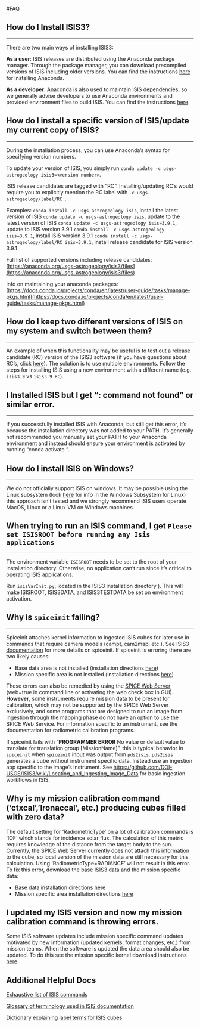 #FAQ

## How do I Install ISIS3?
----
There are two main ways of installing ISIS3:

__As a user__: ISIS releases are distributed using the Anaconda package manager. Through the package manager, you can download precompiled versions of ISIS including older versions. You can find the instructions [here][8] for installing Anaconda. 


__As a developer__: Anaconda is also used to maintain ISIS dependencies, so we generally advise developers to use Anaconda environments and provided environment files to build ISIS. You can find the instructions [here][9].

[8]: https://astrogeology.usgs.gov/docs/how-to-guides/environment-setup-and-maintenance/installing-isis-via-anaconda/
[9]: https://astrogeology.usgs.gov/docs/how-to-guides/isis-developer-guides/developing-isis3-with-cmake/


## How do I install a specific version of ISIS/update my current copy of ISIS?
----
During the installation process, you can use Anaconda’s syntax for specifying version numbers. 

To update your version of ISIS, you simply run `conda update -c usgs-astrogeology isis3=<version number>`.

ISIS release candidates are tagged with “RC”. Installing/updating RC’s would require you to explicitly mention the RC label with `-c usgs-astrogeology/label/RC `. 

Examples: 
`conda install -c usgs-astrogeology isis`, install the latest version of ISIS
`conda update -c usgs-astrogeology isis`, update to the latest version of ISIS
`conda update -c usgs-astrogeology isis=3.9.1`, update to ISIS version 3.9.1
`conda install -c usgs-astrogeology isis=3.9.1`, install ISIS version 3.9.1
`conda install -c usgs-astrogeology/label/RC isis=3.9.1`, install release candidate for ISIS version 3.9.1 

Full list of supported versions including release candidates: [https://anaconda.org/usgs-astrogeology/isis3/files](https://anaconda.org/usgs-astrogeology/isis3/files) 

Info on maintaining your anaconda packages: [https://docs.conda.io/projects/conda/en/latest/user-guide/tasks/manage-pkgs.html](https://docs.conda.io/projects/conda/en/latest/user-guide/tasks/manage-pkgs.html)

## How do I keep two different versions of ISIS on my system and switch between them?
----
An example of when this functionality may be useful is to test out a release candidate (RC) version of the ISIS3 software (if you have questions about RC’s, click [here][1]). The solution is to use multiple environments. Follow the steps for installing ISIS using a new environment with a different name (e.g. `isis3.9` vs `isis3.9_RC`).

[1]: https://github.com/DOI-USGS/ISIS3/wiki/Release-Schedule

## I Installed ISIS but I get “<app>: command not found” or similar error.
----
If you successfully installed ISIS with Anaconda, but still get this error, it’s because the installation directory was not added to your PATH. It’s generally not recommended you manually set your PATH to your Anaconda environment and instead should ensure your environment is activated by running “conda activate <isis3 env name>”. 

## How do I install ISIS on Windows?
----
We do not officially support ISIS on windows. It may be possible using the Linux subsystem (look [here](https://docs.microsoft.com/en-us/windows/wsl/install-win10) for info in the Windows Subsystem for Linux) this approach isn’t tested and we strongly recommend ISIS users operate MacOS, Linux or a Linux VM on Windows machines. 

## When trying to run an ISIS command, I get `Please set ISISROOT before running any Isis applications`
----
The environment variable `ISISROOT` needs to be set to the root of your installation directory. Otherwise, no application can’t run since it’s critical to operating ISIS applications.

Run  `isisVarInit.py`, located in the ISIS3 installation directory ). This will make ISISROOT, ISIS3DATA, and ISIS3TESTDATA be set on environment activation.  


## Why is `spiceinit` failing?
----
Spiceinit attaches kernel information to ingested ISIS cubes for later use in commands that require camera models (campt, cam2map, etc.). See ISIS3 [documentation][3] for more details on spiceinit. If spiceinit is erroring there are two likely causes:

* Base data area is not installed (installation directions [here][4])
* Mission specific area is not installed (installation directions [here][5])

These errors can also be remedied by using the [SPICE Web Server][6] (web=true in command line or activating the web check box in GUI). __However__, some instruments require mission data to be present for calibration, which may not be supported by the SPICE Web Server exclusively, and some programs that are designed to run an image from ingestion through the mapping phase do not have an option to use the SPICE Web Service. For information specific to an instrument, see the documentation for radiometric calibration programs. 

If spiceinit fails with “**PROGRAMMER ERROR** No value or default value to translate for translation group [MissionName]”, this is typical behavior in `spiceinit` when `spiceinit` input was output from `pds2isis`. `pds2isis` generates a cube without instrument specific data. Instead use an ingestion app specific to the image’s instrument. See https://github.com/DOI-USGS/ISIS3/wiki/Locating_and_Ingesting_Image_Data for basic ingestion workflows in ISIS. 

## Why is my mission calibration command (‘ctxcal’,’lronaccal’, etc.) producing cubes filled with zero data?
The default setting for ‘RadiometricType’ on a lot of calibration commands is ‘IOF’ which stands for incidence solar flux. The calculation of this metric requires knowledge of the distance from the target body to the sun. Currently, the SPICE Web Server currently does not attach this information to the cube, so local version of the mission data are still necessary for this calculation. Using ‘RadiometricType=RADIANCE’ will not result in this error. To fix this error, download the base ISIS3 data and the mission specific data:
* Base data installation directions [here][4]
* Mission specific area installation directions [here][5]

## I updated my ISIS version and now my mission calibration command is throwing errors.
Some ISIS software updates include mission specific command updates motivated by new information (updated kernels, format changes, etc.) from mission teams. When the software is updated the data area should also be updated. To do this see the mission specific kernel download instructions [here][5].

[3]: https://isis.astrogeology.usgs.gov/Application/presentation/Tabbed/spiceinit/spiceinit.html
[4]: https://github.com/DOI-USGS/ISIS3?tab=readme-ov-file#full-isis-data-download
[5]: https://github.com/DOI-USGS/ISIS3?tab=readme-ov-file#mission-specific-data-downloads
[6]: https://github.com/DOI-USGS/ISIS3?tab=readme-ov-file#isis-spice-web-service


## Additional Helpful Docs
[Exhaustive list of ISIS commands](https://isis.astrogeology.usgs.gov/Application/index.html)

[Glossary of terminology used in ISIS documentation](https://astrogeology.usgs.gov/docs/concepts/glossary/)

[Dictionary explaining label terms for ISIS cubes](https://isis.astrogeology.usgs.gov/documents/LabelDictionary/LabelDictionary.html)
